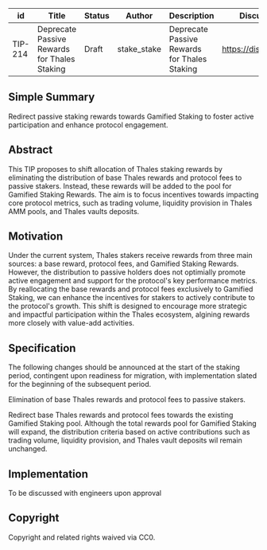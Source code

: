 | id | Title | Status | Author | Description | Discussions to | Created |
| ----------- | ----------- | ----------- | ----------- | ----------- | ----------- | ----------- |
| TIP-214 | Deprecate Passive Rewards for Thales Staking | Draft | stake_stake |Deprecate Passive Rewards for Thales Staking  | https://discord.gg/thales | 2024-05-20


## Simple Summary

Redirect passive staking rewards towards Gamified Staking to foster active participation and enhance protocol engagement.

## Abstract

This TIP proposes to shift allocation of Thales staking rewards by eliminating the distribution of base Thales rewards and protocol fees to passive stakers. Instead, these rewards will be added to the pool for Gamified Staking Rewards. The aim is to focus incentives towards impacting core protocol metrics, such as trading volume, liquidity provision in Thales AMM pools, and Thales vaults deposits.  

## Motivation  

Under the current system, Thales stakers receive rewards from three main sources: a base reward, protocol fees, and Gamified Staking Rewards. However, the distribution to passive holders does not optimially promote active engagement and support for the protocol's key performance metrics. By reallocating the base rewards and protocol fees exclusively to Gamified Staking, we can enhance the incentives for stakers to actively contribute to the protocol's growth. This shift is designed to encourage more strategic and impactful participation within the Thales ecosystem, algining rewards more closely with value-add activities.
## Specification 

The following changes should be announced at the start of the staking period, contingent upon readiness for migration, with implementation slated for the beginning of the subsequent period.

Elimination of base Thales rewards and protocol fees to passive stakers.

Redirect base Thales rewards and protocol fees towards the existing Gamified Staking pool. Although the total rewards pool for Gamified Staking will expand, the distribution criteria based on active contributions such as trading volume, liquidity provision, and Thales vault deposits wil remain unchanged.

## Implementation

To be discussed with engineers upon approval

## Copyright
 
Copyright and related rights waived via CC0.
